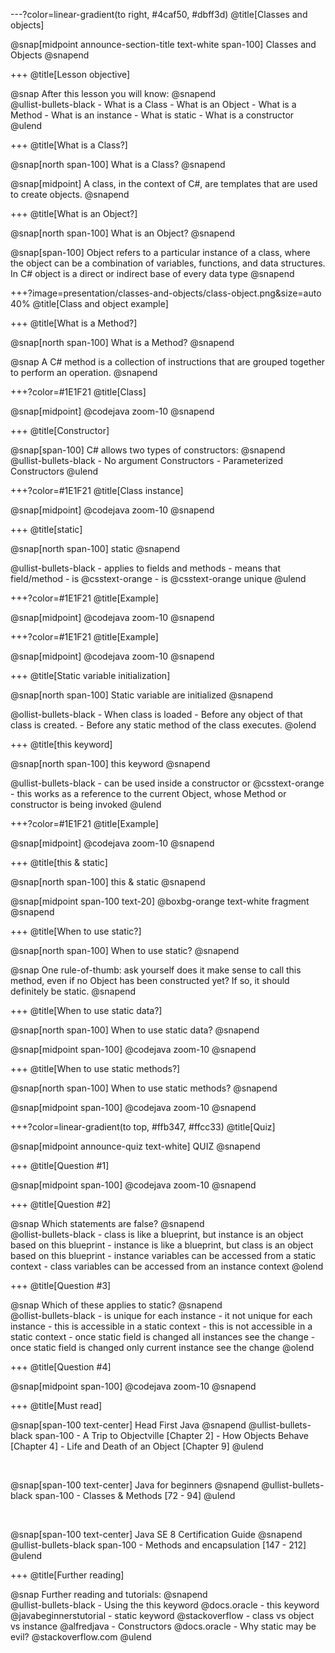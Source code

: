 ---?color=linear-gradient(to right, #4caf50, #dbff3d) @title[Classes and objects]

@snap[midpoint announce-section-title text-white span-100] Classes and Objects @snapend

+++ @title[Lesson objective]

@snap After this lesson you will know: @snapend <br/> @ullist-bullets-black - What is a Class - What is an Object - What is a Method - What is an instance - What is static - What is a constructor @ulend

+++ @title[What is a Class?]

@snap[north span-100] What is a Class? @snapend

@snap[midpoint]
    A class, in the context of C#, are templates that are used to create objects. 
@snapend

+++ @title[What is an Object?]

@snap[north span-100] What is an Object? @snapend

@snap[span-100]
Object refers to a particular instance of a class, where the object can be a combination of variables, functions, and data structures.
In C# object is a direct or indirect base of every data type
@snapend

+++?image=presentation/classes-and-objects/class-object.png&size=auto 40% @title[Class and object example]

+++ @title[What is a Method?]

@snap[north span-100] What is a Method? @snapend

@snap
 A C# method is a collection of instructions that are grouped together to perform an operation. 
 @snapend

+++?color=#1E1F21 @title[Class]

@snap[midpoint] @codejava zoom-10 @snapend

+++ @title[Constructor]

@snap[span-100] C# allows two types of constructors: @snapend <br/> @ullist-bullets-black - No argument Constructors - Parameterized Constructors @ulend

+++?color=#1E1F21 @title[Class instance]

@snap[midpoint] @codejava zoom-10 @snapend

+++ @title[static]

@snap[north span-100] static @snapend

@ullist-bullets-black - applies to fields and methods - means that field/method - is @csstext-orange - is @csstext-orange unique @ulend

+++?color=#1E1F21 @title[Example]

@snap[midpoint] @codejava zoom-10 @snapend

+++?color=#1E1F21 @title[Example]

@snap[midpoint] @codejava zoom-10 @snapend

+++ @title[Static variable initialization]

@snap[north span-100] Static variable are initialized @snapend

@ollist-bullets-black - When class is loaded - Before any object of that class is created. - Before any static method of the class executes. @olend

+++ @title[this keyword]

@snap[north span-100] this keyword @snapend

@ullist-bullets-black - can be used inside a constructor or @csstext-orange - this works as a reference to the current Object, whose Method or constructor is being invoked @ulend

+++?color=#1E1F21 @title[Example]

@snap[midpoint] @codejava zoom-10 @snapend

+++ @title[this & static]

@snap[north span-100] this & static @snapend

@snap[midpoint span-100 text-20] @boxbg-orange text-white fragment @snapend

+++ @title[When to use static?]

@snap[north span-100] When to use static? @snapend

@snap One rule-of-thumb: ask yourself does it make sense to call this method, even if no Object has been constructed yet? If so, it should definitely be static. @snapend

+++ @title[When to use static data?]

@snap[north span-100] When to use static data? @snapend

@snap[midpoint span-100] @codejava zoom-10 @snapend

+++ @title[When to use static methods?]

@snap[north span-100] When to use static methods? @snapend

@snap[midpoint span-100] @codejava zoom-10 @snapend

+++?color=linear-gradient(to top, #ffb347, #ffcc33) @title[Quiz]

@snap[midpoint announce-quiz text-white] QUIZ @snapend

+++ @title[Question #1]

@snap[midpoint span-100] @codejava zoom-10 @snapend

+++ @title[Question #2]

@snap Which statements are false? @snapend <br/> @ollist-bullets-black - class is like a blueprint, but instance is an object based on this blueprint - instance is like a blueprint, but class is an object based on this blueprint - instance variables can be accessed from a static context - class variables can be accessed from an instance context @olend

+++ @title[Question #3]

@snap Which of these applies to static? @snapend <br/> @ollist-bullets-black - is unique for each instance - it not unique for each instance - this is accessible in a static context - this is not accessible in a static context - once static field is changed all instances see the change - once static field is changed only current instance see the change @olend

+++ @title[Question #4]

@snap[midpoint span-100] @codejava zoom-10 @snapend

+++ @title[Must read]

@snap[span-100 text-center] Head First Java @snapend @ullist-bullets-black span-100 - A Trip to Objectville [Chapter 2] - How Objects Behave [Chapter 4] - Life and Death of an Object [Chapter 9] @ulend

<br/>

@snap[span-100 text-center] Java for beginners @snapend @ullist-bullets-black span-100 - Classes & Methods [72 - 94] @ulend

<br/>

@snap[span-100 text-center] Java SE 8 Certification Guide @snapend @ullist-bullets-black span-100 - Methods and encapsulation [147 - 212] @ulend

+++ @title[Further reading]

@snap Further reading and tutorials: @snapend <br/> @ullist-bullets-black - Using the this keyword @docs.oracle - this keyword @javabeginnerstutorial - static keyword @stackoverflow - class vs object vs instance @alfredjava - Constructors @docs.oracle - Why static may be evil? @stackoverflow.com @ulend